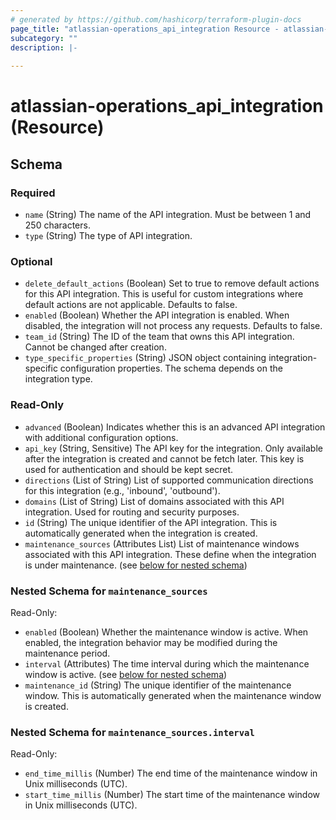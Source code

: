 ```yaml
---
# generated by https://github.com/hashicorp/terraform-plugin-docs
page_title: "atlassian-operations_api_integration Resource - atlassian-operations"
subcategory: ""
description: |-
  
---
```


# atlassian-operations_api_integration (Resource)





<!-- schema generated by tfplugindocs -->
## Schema

### Required

- `name` (String) The name of the API integration. Must be between 1 and 250 characters.
- `type` (String) The type of API integration.

### Optional

- `delete_default_actions` (Boolean) Set to true to remove default actions for this API integration. This is useful for custom integrations where default actions are not applicable. Defaults to false.
- `enabled` (Boolean) Whether the API integration is enabled. When disabled, the integration will not process any requests. Defaults to false.
- `team_id` (String) The ID of the team that owns this API integration. Cannot be changed after creation.
- `type_specific_properties` (String) JSON object containing integration-specific configuration properties. The schema depends on the integration type.

### Read-Only

- `advanced` (Boolean) Indicates whether this is an advanced API integration with additional configuration options.
- `api_key` (String, Sensitive) The API key for the integration. Only available after the integration is created and cannot be fetch later. This key is used for authentication and should be kept secret.
- `directions` (List of String) List of supported communication directions for this integration (e.g., 'inbound', 'outbound').
- `domains` (List of String) List of domains associated with this API integration. Used for routing and security purposes.
- `id` (String) The unique identifier of the API integration. This is automatically generated when the integration is created.
- `maintenance_sources` (Attributes List) List of maintenance windows associated with this API integration. These define when the integration is under maintenance. (see [below for nested schema](#nestedatt--maintenance_sources))

<a id="nestedatt--maintenance_sources"></a>
### Nested Schema for `maintenance_sources`

Read-Only:

- `enabled` (Boolean) Whether the maintenance window is active. When enabled, the integration behavior may be modified during the maintenance period.
- `interval` (Attributes) The time interval during which the maintenance window is active. (see [below for nested schema](#nestedatt--maintenance_sources--interval))
- `maintenance_id` (String) The unique identifier of the maintenance window. This is automatically generated when the maintenance window is created.

<a id="nestedatt--maintenance_sources--interval"></a>
### Nested Schema for `maintenance_sources.interval`

Read-Only:

- `end_time_millis` (Number) The end time of the maintenance window in Unix milliseconds (UTC).
- `start_time_millis` (Number) The start time of the maintenance window in Unix milliseconds (UTC).
